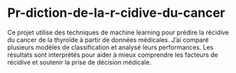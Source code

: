 # Pr-diction-de-la-r-cidive-du-cancer
Ce projet utilise des techniques de machine learning pour prédire la récidive du cancer de la thyroïde à partir de données médicales. J’ai comparé plusieurs modèles de classification et analysé leurs performances. Les résultats sont interprétés pour aider à mieux comprendre les facteurs de récidive et soutenir la prise de décision médicale.
